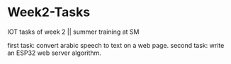 # Week2-Tasks

IOT tasks of week 2 || summer training at SM

first task: convert arabic speech to text on a web page.
second task: write an ESP32 web server algorithm.
